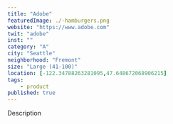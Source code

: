 ```yaml
---
title: "Adobe"
featuredImage: ./-hamburgers.png
website: "https://www.adobe.com"
twit: "adobe"
inst: ""
category: "A"
city: "Seattle"
neighborhood: "Fremont"
size: "Large (41-100)"
location: [-122.34788263281095,47.648672068906215]
tags:
    - product
published: true
---
```


Description
